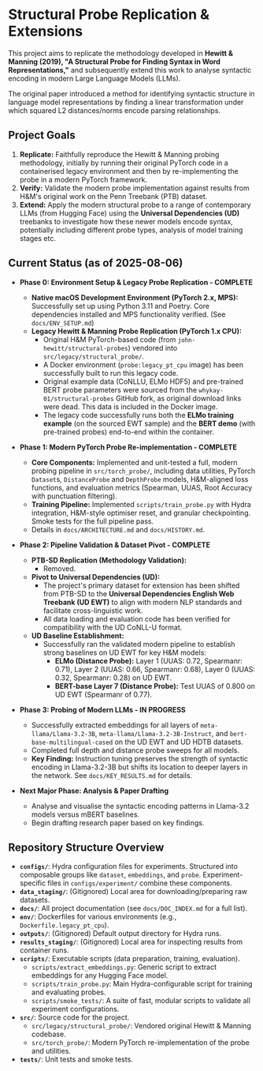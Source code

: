 # Structural Probe Replication & Extensions

This project aims to replicate the methodology developed in **Hewitt & Manning (2019), "A Structural Probe for Finding Syntax in Word Representations,"** and subsequently extend this work to analyse syntactic encoding in modern Large Language Models (LLMs).

The original paper introduced a method for identifying syntactic structure in language model representations by finding a linear transformation under which squared L2 distances/norms encode parsing relationships.

## Project Goals

1.  **Replicate:** Faithfully reproduce the Hewitt & Manning probing methodology, initially by running their original PyTorch code in a containerised legacy environment and then by re-implementing the probe in a modern PyTorch framework.
2.  **Verify:** Validate the modern probe implementation against results from H&M's original work on the Penn Treebank (PTB) dataset.
3.  **Extend:** Apply the modern structural probe to a range of contemporary LLMs (from Hugging Face) using the **Universal Dependencies (UD)** treebanks to investigate how these newer models encode syntax, potentially including different probe types, analysis of model training stages etc.

## Current Status (as of 2025-08-06)

*   **Phase 0: Environment Setup & Legacy Probe Replication - COMPLETE**
    *   **Native macOS Development Environment (PyTorch 2.x, MPS):** Successfully set up using Python 3.11 and Poetry. Core dependencies installed and MPS functionality verified. (See `docs/ENV_SETUP.md`)
    *   **Legacy Hewitt & Manning Probe Replication (PyTorch 1.x CPU):**
        *   Original H&M PyTorch-based code (from `john-hewitt/structural-probes`) vendored into `src/legacy/structural_probe/`.
        *   A Docker environment (`probe:legacy_pt_cpu` image) has been successfully built to run this legacy code.
        *   Original example data (CoNLLU, ELMo HDF5) and pre-trained BERT probe parameters were sourced from the `whykay-01/structural-probes` GitHub fork, as original download links were dead. This data is included in the Docker image.
        *   The legacy code successfully runs both the **ELMo training example** (on the sourced EWT sample) and the **BERT demo** (with pre-trained probes) end-to-end within the container.

*   **Phase 1: Modern PyTorch Probe Re-implementation - COMPLETE**
    *   **Core Components:** Implemented and unit-tested a full, modern probing pipeline in `src/torch_probe/`, including data utilities, PyTorch `Dataset`s, `DistanceProbe` and `DepthProbe` models, H&M-aligned loss functions, and evaluation metrics (Spearman, UUAS, Root Accuracy with punctuation filtering).
    *   **Training Pipeline:** Implemented `scripts/train_probe.py` with Hydra integration, H&M-style optimiser reset, and granular checkpointing. Smoke tests for the full pipeline pass.
    *   Details in `docs/ARCHITECTURE.md` and `docs/HISTORY.md`.

*   **Phase 2: Pipeline Validation & Dataset Pivot - COMPLETE** 

    *   **PTB-SD Replication (Methodology Validation):**
        *   Removed.
    *   **Pivot to Universal Dependencies (UD):**
        *   The project's primary dataset for extension has been shifted from PTB-SD to the **Universal Dependencies English Web Treebank (UD EWT)** to align with modern NLP standards and facilitate cross-linguistic work.
        *   All data loading and evaluation code has been verified for compatibility with the UD CoNLL-U format.
    *   **UD Baseline Establishment:**
        *   Successfully ran the validated modern pipeline to establish strong baselines on UD EWT for key H&M models:
            *   **ELMo (Distance Probe):** Layer 1 (UUAS: 0.72, Spearmanr: 0.71), Layer 2 (UUAS: 0.66, Spearmanr: 0.68), Layer 0 (UUAS: 0.32, Spearmanr: 0.28) on UD EWT.
            *   **BERT-base Layer 7 (Distance Probe):** Test UUAS of 0.800 on UD EWT (Spearmanr of 0.77).

*   **Phase 3: Probing of Modern LLMs - IN PROGRESS**
    *   Successfully extracted embeddings for all layers of `meta-llama/Llama-3.2-3B`, `meta-llama/Llama-3.2-3B-Instruct`, and `bert-base-multilingual-cased` on the UD EWT and UD HDTB datasets.
    *   Completed full depth and distance probe sweeps for all models.
    *   **Key Finding:** Instruction tuning preserves the strength of syntactic encoding in Llama-3.2-3B but shifts its location to deeper layers in the network. See `docs/KEY_RESULTS.md` for details.
    
*   **Next Major Phase: Analysis & Paper Drafting**
    *   Analyse and visualise the syntactic encoding patterns in Llama-3.2 models versus mBERT baselines.
    *   Begin drafting research paper based on key findings.

## Repository Structure Overview

*   **`configs/`**: Hydra configuration files for experiments. Structured into composable groups like `dataset`, `embeddings`, and `probe`. Experiment-specific files in `configs/experiment/` combine these components.
*   **`data_staging/`**: (Gitignored) Local area for downloading/preparing raw datasets.
*   **`docs/`**: All project documentation (see `docs/DOC_INDEX.md` for a full list).
*   **`env/`**: Dockerfiles for various environments (e.g., `Dockerfile.legacy_pt_cpu`).
*   **`outputs/`**: (Gitignored) Default output directory for Hydra runs.
*   **`results_staging/`**: (Gitignored) Local area for inspecting results from container runs.
*   **`scripts/`**: Executable scripts (data preparation, training, evaluation).
    *   `scripts/extract_embeddings.py`: Generic script to extract embeddings for any Hugging Face model.
    *   `scripts/train_probe.py`: Main Hydra-configurable script for training and evaluating probes.
    *   `scripts/smoke_tests/`: A suite of fast, modular scripts to validate all experiment configurations.
*   **`src/`**: Source code for the project.
    *   `src/legacy/structural_probe/`: Vendored original Hewitt & Manning codebase.
    *   `src/torch_probe/`: Modern PyTorch re-implementation of the probe and utilities.
*   **`tests/`**: Unit tests and smoke tests.